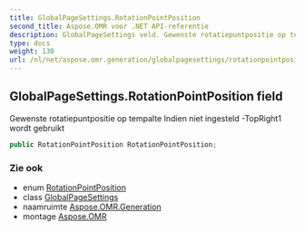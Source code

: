 ```yaml
---
title: GlobalPageSettings.RotationPointPosition
second_title: Aspose.OMR voor .NET API-referentie
description: GlobalPageSettings veld. Gewenste rotatiepuntpositie op tempalte Indien niet ingesteld TopRight1 wordt gebruikt
type: docs
weight: 130
url: /nl/net/aspose.omr.generation/globalpagesettings/rotationpointposition/
---
```

## GlobalPageSettings.RotationPointPosition field

Gewenste rotatiepuntpositie op tempalte Indien niet ingesteld -TopRight1 wordt gebruikt

```csharp
public RotationPointPosition RotationPointPosition;
```

### Zie ook

* enum [RotationPointPosition](../../rotationpointposition/)
* class [GlobalPageSettings](../)
* naamruimte [Aspose.OMR.Generation](../../globalpagesettings/)
* montage [Aspose.OMR](../../../)


